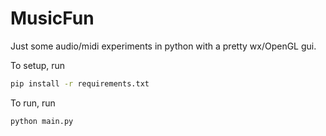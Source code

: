 # MusicFun

Just some audio/midi experiments in python with a pretty wx/OpenGL gui.

To setup, run 

```bash
pip install -r requirements.txt
```

To run, run

```bash
python main.py
```